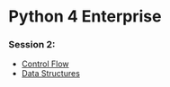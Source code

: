 # Python 4 Enterprise

### Session 2:
* [Control Flow](https://github.com/cope2012/p4e-control-flow)
* [Data Structures](https://github.com/cope2012/p4e-data-structures)
